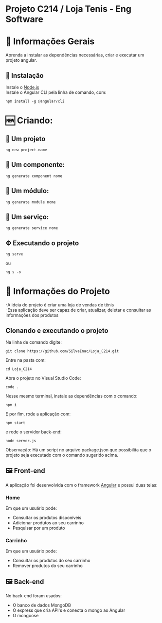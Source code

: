 # Projeto C214 / Loja Tenis - Eng Software 

# :memo: Informações Gerais
Aprenda a instalar as dependências necessárias, criar e executar um projeto angular.

## :wrench: Instalação 
Instale o [Node.js](https://nodejs.org/en/download/) <br>
Instale o Angular CLI pela linha de comando, com:
```
npm install -g @angular/cli
```

# :new: Criando: 
## :small_blue_diamond: Um projeto
```
ng new project-name
```

## :small_blue_diamond: Um componente:
```
ng generate component nome
```

## :small_blue_diamond: Um módulo:
```
ng generate module nome
```
## :small_blue_diamond: Um serviço:
```
ng generate service nome
```

## :gear: Executando o projeto
```
ng serve
```
ou
```
ng s -o
```

# :memo: Informações do Projeto
-A ideia do projeto é criar uma loja de vendas de tênis <br>
-Essa aplicação deve ser capaz de criar, atualizar, deletar e consultar as informações dos produtos


## Clonando e executando o projeto
Na linha de comando digite:
```
git clone https://github.com/SilvaInac/Loja_C214.git
```
Entre na pasta com:
```
cd Loja_C214
```
Abra o projeto no Visual Studio Code:
```
code .
```
Nesse mesmo terminal, instale as dependências com o comando:
```
npm i
```
E por fim, rode a aplicação com:
```
npm start 
```
e rode o servidor back-end:
```
node server.js
```

Observação: Há um script no arquivo package.json que possibilita que o projeto seja executado com o comando sugerido acima.

## :framed_picture: Front-end
A aplicação foi desenvolvida com o framework [Angular](https://angular.io/cli#cli-overview-and-command-reference) e possui duas telas:
### Home
Em que um usuário pode:
- Consultar os produtos disponíveis
- Adicionar produtos ao seu carrinho
- Pesquisar por um produto

### Carrinho
Em que um usuário pode:
- Consultar os produtos do seu carrinho
- Remover produtos do seu carrinho

## :framed_picture: Back-end
No back-end foram usados:
- O banco de dados MongoDB
- O express que cria API's e conecta o mongo ao Angular
- O mongoose
